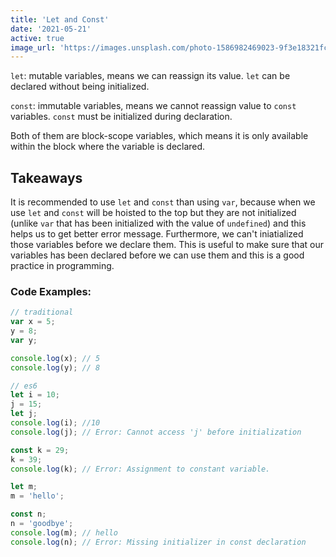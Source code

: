 ```yaml
---
title: 'Let and Const'
date: '2021-05-21'
active: true
image_url: 'https://images.unsplash.com/photo-1586982469023-9f3e18321fc7?ixid=MnwxMjA3fDB8MHxwaG90by1wYWdlfHx8fGVufDB8fHx8&ixlib=rb-1.2.1&auto=format&fit=crop&w=1510&q=80'
---
```



`let`: mutable variables, means we can reassign its value. `let` can be declared without being initialized.

`const`: immutable variables, means we cannot reassign value to `const` variables. `const` must be initialized during declaration.

Both of them are block-scope variables, which means it is only available within the block where the variable is declared.

## Takeaways
It is recommended to use `let` and `const` than using `var`, because when we use `let` and `const` will be hoisted to the top but they are not initialized (unlike `var` that has been initialized with the value of `undefined`) and this helps us to get better error message. Furthermore, we can't iniatialized those variables before we declare them. This is useful to make sure that our variables has been declared before we can use them and this is a good practice in programming.


### Code Examples:
```javascript
// traditional
var x = 5;
y = 8;
var y;

console.log(x); // 5
console.log(y); // 8

// es6
let i = 10;
j = 15;
let j;
console.log(i); //10
console.log(j); // Error: Cannot access 'j' before initialization

const k = 29;
k = 39;
console.log(k); // Error: Assignment to constant variable.

let m;
m = 'hello';

const n;
n = 'goodbye';
console.log(m); // hello
console.log(n); // Error: Missing initializer in const declaration
```